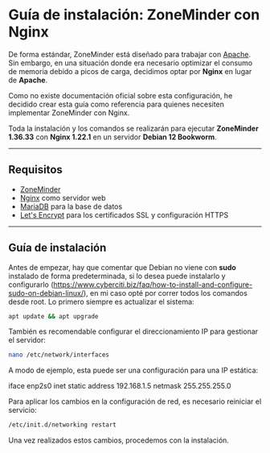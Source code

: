 # Guía de instalación: ZoneMinder con Nginx  

De forma estándar, ZoneMinder está diseñado para trabajar con [Apache](https://zoneminder.readthedocs.io/en/latest/installationguide/index.html). Sin embargo, en una situación donde era necesario optimizar el consumo de memoria debido a picos de carga, decidimos optar por **Nginx** en lugar de **Apache**.  

Como no existe documentación oficial sobre esta configuración, he decidido crear esta guía como referencia para quienes necesiten implementar ZoneMinder con Nginx.  

Toda la instalación y los comandos se realizarán para ejecutar **ZoneMinder 1.36.33** con **Nginx 1.22.1** en un servidor **Debian 12 Bookworm**.  

---

## **Requisitos**  
* [ZoneMinder](https://zoneminder.com/)  
* [Nginx](https://nginx.org/) como servidor web  
* [MariaDB](https://mariadb.org/) para la base de datos  
* [Let's Encrypt](https://letsencrypt.org/) para los certificados SSL y configuración HTTPS  

---

## **Guía de instalación**  

Antes de empezar, hay que comentar que Debian no viene con **sudo** instalado de forma predeterminada, si lo desea puede instalarlo y configurarlo (https://www.cyberciti.biz/faq/how-to-install-and-configure-sudo-on-debian-linux/), en mi caso opté por correr todos los comandos desde root. Lo primero siempre es actualizar el sistema:  

```bash
apt update && apt upgrade
```

También es recomendable configurar el direccionamiento IP para gestionar el servidor:

``` bash
nano /etc/network/interfaces
```

A modo de ejemplo, esta puede ser una configuración para una IP estática:

iface enp2s0 inet static
        address 192.168.1.5
        netmask 255.255.255.0

Para aplicar los cambios en la configuración de red, es necesario reiniciar el servicio:
``` bash
/etc/init.d/networking restart
```

Una vez realizados estos cambios, procedemos con la instalación.